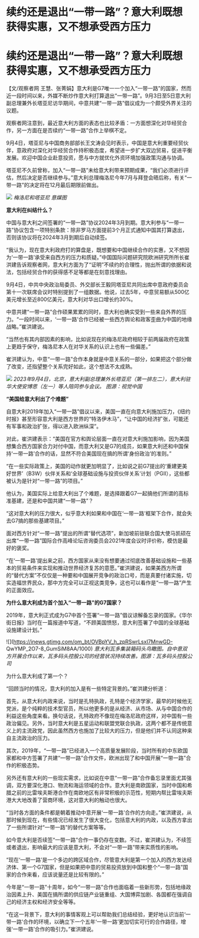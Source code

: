 # 续约还是退出“一带一路”？意大利既想获得实惠，又不想承受西方压力

# 续约还是退出“一带一路”？意大利既想获得实惠，又不想承受西方压力

【文/观察者网
王慧、张菁娟】意大利是G7唯一一个加入“一带一路”的国家，然而近一段时间以来，外媒不断炒作意大利打算退出“一带一路”。9月3日至5日意大利副总理兼外长塔亚尼访华期间，中意共建“一带一路”倡议成为一个颇受外界关注的议题。

观察者网注意到，最近意大利方面的表态也比较矛盾：一方面想深化对华经贸合作，另一方面在是否续约“一带一路”合作上举棋不定。

9月4日，塔亚尼与中国商务部部长王文涛会见时表示，中国是意大利重要经贸伙伴，意政府对深化对华经贸合作持积极态度，希望进一步扩大双边贸易，促进平衡发展。欢迎中国企业赴意投资，愿与中方就优化外资环境加强政策沟通与协调。

塔亚尼不久前曾称，加入“一带一路”未给意大利带来预期成果，“我们必须进行评估，然后决定是否继续参与。”意大利总理梅洛尼今年7月与拜登会晤后称，有关“一带一路”的决定将在12月最后期限前做出。

![](https://inews.gtimg.com/om_bt/Oui6PiKMXqhtGTYCSA0BqhA1e9mUFEHSBJiQVmkbT61EQAA/1000)
_梅洛尼和塔亚尼 意媒图_

**意大利在纠结什么？**

中国与意大利之间签署的“一带一路”协议2024年3月到期。意大利参与“一带一路”协议包含一项特别条款：除非罗马方面提前3个月正式通知中国其打算退出，否则该协议将在2024年3月到期后自动续签。

“我认为，现在意大利政府打的算盘是，既想要和中国继续合作的实惠，又不想因为‘一带一路’承受来自西方的压力和质疑。”中国国际问题研究院欧洲研究所所长崔洪建告诉观察者网，意大利方面为了“证明”不续约的合理性，抛出所谓的依据和说法，包括经贸合作的获得感不足等都是在刻意找理由。

9月4日，中共中央政治局委员、外交部长王毅同塔亚尼共同出席中意政府委员会第十一次联席会议时特别提到了一组数据。他说，过去5年，中意贸易额从500亿美元增长至近800亿美元，意大利对华出口增长约30%。

中意共建“一带一路”合作硕果累累的同时，意大利也确实受到一些来自外界的压力。“一段时间以来，‘一带一路’合作已经被一些西方舆论和政客歪曲为中国的地缘战略。”崔洪建说。

“当然也有其内部因素的影响，比如说现在的梅洛尼政府相较于前两届政府在政策上更趋于保守，梅洛尼本人在对华关系的认识上也有一些偏差。”

崔洪建认为，中意“一带一路”合作本身就是中意关系的一部分，如果把这个部分做了改变，还指望整个关系完好如此，这个想法不太成熟。

![](https://inews.gtimg.com/om_bt/OYI19XmNXUSqPz_C2M-1b1xzltImNhcDOQgW0VGReEKCUAA/1000)
_2023年9月4日，北京，意大利副总理兼外长塔亚尼（第一排左二），意大利驻华大使安博思（左一）等人陪同参与会议。 图源：视觉中国_

**“美国给意大利出了个难题”**

自意大利2019年加入“一带一路”倡议以来，美国一直在向意大利施加压力，《纽约时报》甚至形容意大利是西方世界的“特洛伊木马”，“让中国的经济扩张，可能还有军事和政治扩张，得以进入欧洲纵深”。

对此，崔洪建表示：“美国在官方和舆论层面一直在对意大利施加影响，因为美国想集合西方国家合力对付中国，而意大利又是G7的成员，如果意大利还和中国保持‘一带一路’合作的话，显然不符合美国现在搞的所谓‘身份政治’的准则。”

“在一些实际政策上，美国的动作就更加明显了，比如说之前G7提出的‘重建更美好世界’（B3W）伙伴关系和‘全球基础设施与投资伙伴关系’计划（PGII），这些都被认为是针对“一带一路”的项目。”

他认为，美国实际上给意大利出了个难题，是选择跟着G7一起搞他们所谓的高标准基建，还是和中国共建“一带一路”？

“这对意大利的压力很大，似乎意大利如果和中国在‘一带一路’框架下合作，就会失去G7搞的那些基建项目。”

面对西方针对“一带一路”提出的所谓“替代选项”，新加坡前驻联合国大使马凯硕在出席“一带一路”国际合作高峰论坛咨询委员会2021年度会议时评价称，模仿是最好的褒奖。

“在‘一带一路’提出来之前，西方国家从来没有想要通过彻底改善基础设施和一些基本的贸易条件来实现和推动世界经济复苏的意愿。”崔洪建说，如果美西方所谓的“替代方案”不仅仅是一种要和中国展开竞争的政治口号，而是真要付诸实施，切实造福世界民众，那中方完全可以正视这类竞争，这也可以看作是“一带一路”产生的正面效应。

**为什么意大利成为首个加入“一带一路”的G7国家？**

2019年，意大利正式成为G7中首个签署“一带一路”倡议谅解备忘录的国家。《华尔街日报》当时在一篇报道中写道，“不顾美国愤怒，意大利签署了中国的全球基础设施建设计划。”

![](https://inews.gtimg.com/om_bt/OVBpYV_h_zpRSwrLsxI7MnwGD-
QwYMP_2O7-8_GumSiM8AA/1000)
_意大利瓦多集装箱码头鸟瞰图。自中意双方开展合作以来，瓦多码头控股公司的经营状况持续改善。图源：瓦多码头控股公司_

为什么意大利成了第一个？

“回顾当时的情况，意大利的加入是有一些特定背景的。”崔洪建分析道：

首先，从意大利内政来说，当时是孔特执政，孔特是个经济学家，最早的时候他无党派，是个纯粹的技术型官员，所以他更多的是从经济、从市场、从与中国合作的利益这些角度来看。换句话说，孔特政府不像现在梅洛尼政府这样，对中国有一些政治偏见。另外，当时意大利是五星运动和联盟党联合执政，这两个都不是传统意义上的主流政党，因此虽然西方也施加了比较大的压力，但是他们并不认同这种来自主流政治的压力。

其次，2019年，“一带一路”已经进入一个高质量发展阶段，当时所有的中东欧国家都和中方签署了共建“一带一路”合作文件，欧洲出现了和中国开展“一带一路”合作的积极态势。

另外还有意大利的一些现实需求，比如说在中意“一带一路”合作备忘录里面尤其强调，双方要深化港口、物流和海运领域的合作。意大利是南欧国家，当时中国和希腊之前的比雷埃夫斯港合作在南欧地区有非常积极的示范性，短期内帮比雷埃夫斯港大大地改善了营商环境，这对意大利的触动也很大。

“当时各方面的条件都是朝着推动中意开展‘一带一路’合作的方向走。”崔洪建说，从那时候到现在，有些情况已经发生了很大变化，包括意大利的内政，以及西方拿出了一些所谓针对“一带一路”的替代方案等等。

如今意大利是否续签“一带一路”合作一事仍存在变数。不过，崔洪建认为，不续签或者退出，影响最大的应该是意大利，不会对“一带一路”带来实质性的影响。

“现在‘一带一路’是一个多边的跨区域合作，尽管意大利是第一个加入的西方发达经济体、第一个G7国家，但是如果把中意的贸易投资放到中国和整个“一带一路”国家的合作来看，应该说量还是比较有限的。”

今年是“一带一路”十周年，如今“一带一路”合作也面临着一些新形势，包括地缘政治因素上升、美国在搞所谓的供应链产业链重组、大国博弈加剧、各国都在强调自己的经济主权和经济安全等等。

“在这一背景下，意大利的事情客观上可以帮助我们总结经验，更好地认识当前‘一带一路’合作的环境，以确立下一个五年‘一带一路’更加切实可行的合作路径，增强‘一带一路’合作的吸引力。”崔洪建说。

